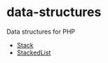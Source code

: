 # data-structures
Data structures for PHP


* [Stack](./src/Stack)
* [StackedList](./src/StackedList)
